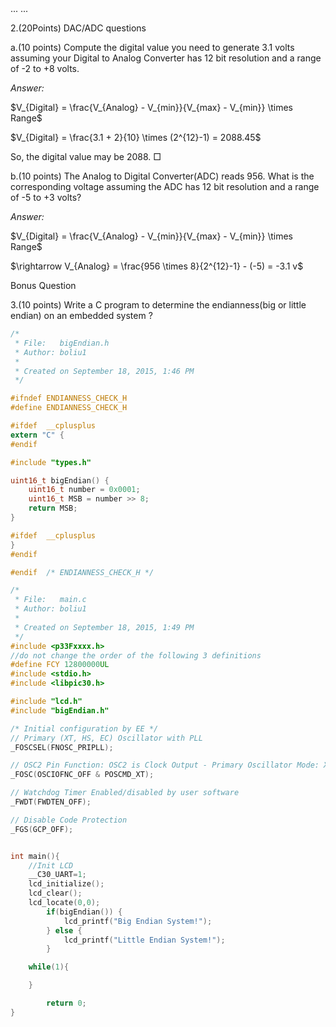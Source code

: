 <head>
...
    <script type="text/javascript"
            src="http://cdn.mathjax.org/mathjax/latest/MathJax.js?config=TeX-AMS-MML_HTMLorMML">
    </script>
...
</head>

2.(20Points) DAC/ADC questions

a.(10 points) Compute the digital value you need to generate 3.1 volts assuming
your Digital to Analog Converter has 12 bit resolution and a range of -2 to +8
volts.

*Answer:*

$V_{Digital} = \frac{V_{Analog} - V_{min}}{V_{max} - V_{min}} \times Range$

$V_{Digital} = \frac{3.1 + 2}{10} \times (2^{12}-1) = 2088.45$

So, the digital value may be 2088. $\Box$


b.(10 points) The Analog to Digital Converter(ADC) reads 956. What is the
corresponding voltage assuming the ADC has 12 bit resolution and a range of -5
to +3 volts?

*Answer:*

$V_{Digital} = \frac{V_{Analog} - V_{min}}{V_{max} - V_{min}} \times Range$

$\rightarrow V_{Analog} = \frac{956 \times 8}{2^{12}-1} - (-5) = -3.1 v$


Bonus Question

3.(10 points) Write a C program to determine the endianness(big or little
endian) on an embedded system ?

```c
/*
 * File:   bigEndian.h
 * Author: boliu1
 *
 * Created on September 18, 2015, 1:46 PM
 */

#ifndef ENDIANNESS_CHECK_H
#define	ENDIANNESS_CHECK_H

#ifdef	__cplusplus
extern "C" {
#endif

#include "types.h"

uint16_t bigEndian() {
    uint16_t number = 0x0001;
    uint16_t MSB = number >> 8;
    return MSB;
}

#ifdef	__cplusplus
}
#endif

#endif	/* ENDIANNESS_CHECK_H */
```

```c
/*
 * File:   main.c
 * Author: boliu1
 *
 * Created on September 18, 2015, 1:49 PM
 */
#include <p33Fxxxx.h>
//do not change the order of the following 3 definitions
#define FCY 12800000UL
#include <stdio.h>
#include <libpic30.h>

#include "lcd.h"
#include "bigEndian.h"

/* Initial configuration by EE */
// Primary (XT, HS, EC) Oscillator with PLL
_FOSCSEL(FNOSC_PRIPLL);

// OSC2 Pin Function: OSC2 is Clock Output - Primary Oscillator Mode: XT Crystal
_FOSC(OSCIOFNC_OFF & POSCMD_XT);

// Watchdog Timer Enabled/disabled by user software
_FWDT(FWDTEN_OFF);

// Disable Code Protection
_FGS(GCP_OFF);


int main(){
	//Init LCD
	__C30_UART=1;
	lcd_initialize();
	lcd_clear();
	lcd_locate(0,0);
        if(bigEndian()) {
            lcd_printf("Big Endian System!");
        } else {
            lcd_printf("Little Endian System!");
        }

	while(1){

	}

        return 0;
}
```

